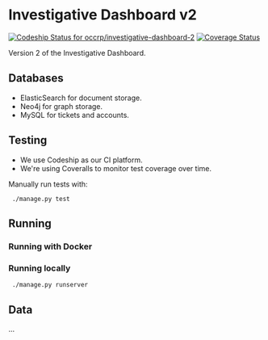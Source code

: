 # Investigative Dashboard v2
[![Codeship Status for occrp/investigative-dashboard-2](https://codeship.com/projects/634e8e20-a31d-0132-0304-366d28abf18c/status?branch=master)](https://codeship.com/projects/65925) [![Coverage Status](https://coveralls.io/repos/occrp/investigative-dashboard-2/badge.svg?branch=master)](https://coveralls.io/r/occrp/investigative-dashboard-2?branch=master)

Version 2 of the Investigative Dashboard.

## Databases

 * ElasticSearch for document storage.
 * Neo4j for graph storage.
 * MySQL for tickets and accounts.

## Testing

 * We use Codeship as our CI platform.
 * We're using Coveralls to monitor test coverage over time.

Manually run tests with:
```
 ./manage.py test
```

## Running

### Running with Docker


### Running locally

```
 ./manage.py runserver
```

## Data

...
